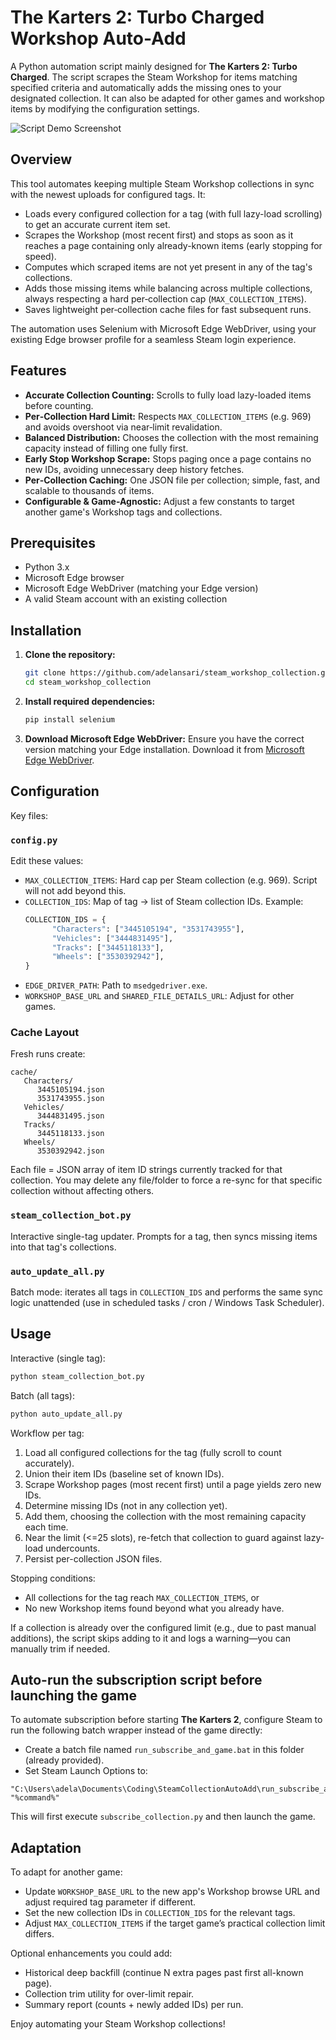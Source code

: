 # The Karters 2: Turbo Charged Workshop Auto-Add

A Python automation script mainly designed for **The Karters 2: Turbo Charged**. The script scrapes the Steam Workshop for items matching specified criteria and automatically adds the missing ones to your designated collection. It can also be adapted for other games and workshop items by modifying the configuration settings.

![Script Demo Screenshot](ScriptDemo.jpg)

## Overview

This tool automates keeping multiple Steam Workshop collections in sync with the newest uploads for configured tags. It:
- Loads every configured collection for a tag (with full lazy-load scrolling) to get an accurate current item set.
- Scrapes the Workshop (most recent first) and stops as soon as it reaches a page containing only already-known items (early stopping for speed).
- Computes which scraped items are not yet present in any of the tag's collections.
- Adds those missing items while balancing across multiple collections, always respecting a hard per‑collection cap (`MAX_COLLECTION_ITEMS`).
- Saves lightweight per‑collection cache files for fast subsequent runs.

The automation uses Selenium with Microsoft Edge WebDriver, using your existing Edge browser profile for a seamless Steam login experience.

## Features

- **Accurate Collection Counting:** Scrolls to fully load lazy-loaded items before counting.
- **Per‑Collection Hard Limit:** Respects `MAX_COLLECTION_ITEMS` (e.g. 969) and avoids overshoot via near‑limit revalidation.
- **Balanced Distribution:** Chooses the collection with the most remaining capacity instead of filling one fully first.
- **Early Stop Workshop Scrape:** Stops paging once a page contains no new IDs, avoiding unnecessary deep history fetches.
- **Per‑Collection Caching:** One JSON file per collection; simple, fast, and scalable to thousands of items.
- **Configurable & Game-Agnostic:** Adjust a few constants to target another game's Workshop tags and collections.

## Prerequisites

- Python 3.x
- Microsoft Edge browser
- Microsoft Edge WebDriver (matching your Edge version)
- A valid Steam account with an existing collection

## Installation

1. **Clone the repository:**
   ```bash
   git clone https://github.com/adelansari/steam_workshop_collection.git
   cd steam_workshop_collection
   ```

2. **Install required dependencies:**
   ```bash
   pip install selenium
   ```

3. **Download Microsoft Edge WebDriver:**
   Ensure you have the correct version matching your Edge installation. Download it from [Microsoft Edge WebDriver](https://developer.microsoft.com/en-us/microsoft-edge/tools/webdriver/).

## Configuration

Key files:

### `config.py`
Edit these values:
- `MAX_COLLECTION_ITEMS`: Hard cap per Steam collection (e.g. 969). Script will not add beyond this.
- `COLLECTION_IDS`: Map of tag -> list of Steam collection IDs. Example:
   ```python
   COLLECTION_IDS = {
         "Characters": ["3445105194", "3531743955"],
         "Vehicles": ["3444831495"],
         "Tracks": ["3445118133"],
         "Wheels": ["3530392942"],
   }
   ```
- `EDGE_DRIVER_PATH`: Path to `msedgedriver.exe`.
- `WORKSHOP_BASE_URL` and `SHARED_FILE_DETAILS_URL`: Adjust for other games.

### Cache Layout
Fresh runs create:
```
cache/
   Characters/
      3445105194.json
      3531743955.json
   Vehicles/
      3444831495.json
   Tracks/
      3445118133.json
   Wheels/
      3530392942.json
```
Each file = JSON array of item ID strings currently tracked for that collection. You may delete any file/folder to force a re-sync for that specific collection without affecting others.

### `steam_collection_bot.py`
Interactive single-tag updater. Prompts for a tag, then syncs missing items into that tag's collections.

### `auto_update_all.py`
Batch mode: iterates all tags in `COLLECTION_IDS` and performs the same sync logic unattended (use in scheduled tasks / cron / Windows Task Scheduler).

## Usage

Interactive (single tag):
```bash
python steam_collection_bot.py
```
Batch (all tags):
```bash
python auto_update_all.py
```

Workflow per tag:
1. Load all configured collections for the tag (fully scroll to count accurately).
2. Union their item IDs (baseline set of known IDs).
3. Scrape Workshop pages (most recent first) until a page yields zero new IDs.
4. Determine missing IDs (not in any collection yet).
5. Add them, choosing the collection with the most remaining capacity each time.
6. Near the limit (<=25 slots), re-fetch that collection to guard against lazy-load undercounts.
7. Persist per-collection JSON files.

Stopping conditions:
- All collections for the tag reach `MAX_COLLECTION_ITEMS`, or
- No new Workshop items found beyond what you already have.

If a collection is already over the configured limit (e.g., due to past manual additions), the script skips adding to it and logs a warning—you can manually trim if needed.

## Auto-run the subscription script before launching the game

To automate subscription before starting **The Karters 2**, configure Steam to run the following batch wrapper instead of the game directly:

- Create a batch file named `run_subscribe_and_game.bat` in this folder (already provided).
- Set Steam Launch Options to:

```
"C:\Users\adela\Documents\Coding\SteamCollectionAutoAdd\run_subscribe_and_game.bat" "%command%"
```

This will first execute `subscribe_collection.py` and then launch the game.

## Adaptation

To adapt for another game:
- Update `WORKSHOP_BASE_URL` to the new app's Workshop browse URL and adjust required tag parameter if different.
- Set the new collection IDs in `COLLECTION_IDS` for the relevant tags.
- Adjust `MAX_COLLECTION_ITEMS` if the target game’s practical collection limit differs.

Optional enhancements you could add:
- Historical deep backfill (continue N extra pages past first all-known page).
- Collection trim utility for over-limit repair.
- Summary report (counts + newly added IDs) per run.

Enjoy automating your Steam Workshop collections!